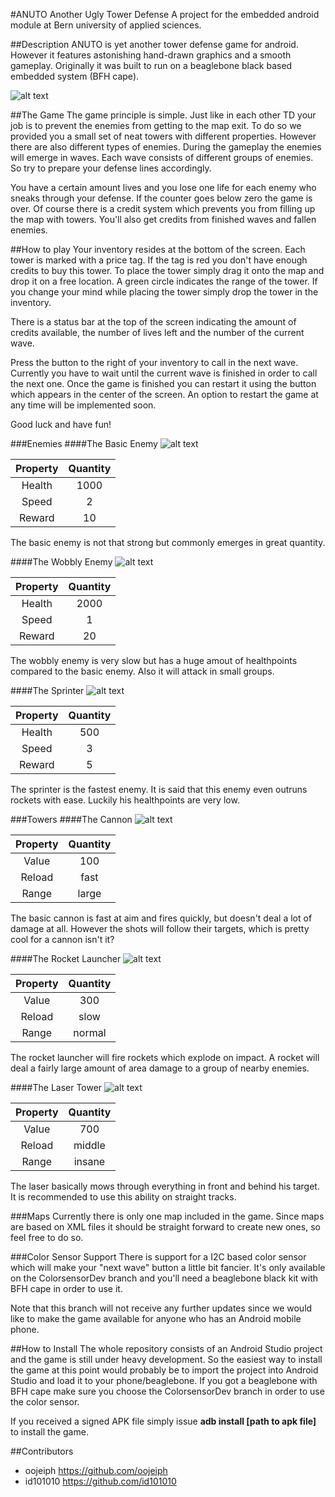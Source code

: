 #ANUTO Another Ugly Tower Defense
A project for the embedded android module at Bern university of applied sciences.

##Description
ANUTO is yet another tower defense game for android. However it features astonishing hand-drawn graphics and a smooth gameplay. Originally it was built to run on a beaglebone black based embedded system (BFH cape).

![alt text](https://raw.githubusercontent.com/oojeiph/android-anuto/master/images/screen1.png "Overview")

##The Game
The game principle is simple. Just like in each other TD your job is to prevent the enemies from getting to the map exit. To do so we provided you a small set of neat towers with different properties. However there are also different types of enemies. During the gameplay the enemies will emerge in waves. Each wave consists of different groups of enemies. So try to prepare your defense lines accordingly.

You have a certain amount lives and you lose one life for each enemy who sneaks through your defense. If the counter goes below zero the game is over. Of course there is a credit system which prevents you from filling up the map with towers. You'll also get credits from finished waves and fallen enemies.

##How to play
Your inventory resides at the bottom of the screen. Each tower is marked with a price tag. If the tag is red you don't have enough credits to buy this tower. To place the tower simply drag it onto the map and drop it on a free location. A green circle indicates the range of the tower. If you change your mind while placing the tower simply drop the tower in the inventory.

There is a status bar at the top of the screen indicating the amount of credits available, the number of lives left and the number of the current wave.

Press the button to the right of your inventory to call in the next wave. Currently you have to wait until the current wave is finished in order to call the next one. Once the game is finished you can restart it using the button which appears in the center of the screen. An option to restart the game at any time will be implemented soon.

Good luck and have fun!

###Enemies
####The Basic Enemy
![alt text](https://raw.githubusercontent.com/oojeiph/android-anuto/master/images/basic_enemy.png "basic enemy")

| Property | Quantity |
|:--------:|:--------:|
| Health   | 1000     |
| Speed    | 2        |
| Reward   | 10       |

The basic enemy is not that strong but commonly emerges in great quantity.

####The Wobbly Enemy
![alt text](https://raw.githubusercontent.com/oojeiph/android-anuto/master/images/blob_enemy.png "blob enemy")

| Property | Quantity |
|:--------:|:--------:|
| Health   | 2000     |
| Speed    | 1        |
| Reward   | 20       |

The wobbly enemy is very slow but has a huge amout of healthpoints compared to the basic enemy. Also it will attack in small groups.

####The Sprinter
![alt text](https://raw.githubusercontent.com/oojeiph/android-anuto/master/images/sprinter_enemy.png "sprinter enemy")

| Property | Quantity |
|:--------:|:--------:|
| Health   | 500      |
| Speed    | 3        |
| Reward   | 5        |

The sprinter is the fastest enemy. It is said that this enemy even outruns rockets with ease. Luckily his healthpoints are very low.

###Towers
####The Cannon
![alt text](https://raw.githubusercontent.com/oojeiph/android-anuto/master/images/basic_tower.png "cannon")

| Property | Quantity |
|:--------:|:--------:|
| Value    | 100      |
| Reload   | fast     |
| Range    | large    |

The basic cannon is fast at aim and fires quickly, but doesn't deal a lot of damage at all. However the shots will follow their targets, which is pretty cool for a cannon isn't it?

####The Rocket Launcher
![alt text](https://raw.githubusercontent.com/oojeiph/android-anuto/master/images/rocket_tower.png "rocket launcher")

| Property | Quantity |
|:--------:|:--------:|
| Value    | 300      |
| Reload   | slow     |
| Range    | normal   |

The rocket launcher will fire rockets which explode on impact. A rocket will deal a fairly large amount of area damage to a group of nearby enemies.

####The Laser Tower
![alt text](https://raw.githubusercontent.com/oojeiph/android-anuto/master/images/laser_tower.png "laser tower")

| Property | Quantity |
|:--------:|:--------:|
| Value    | 700      |
| Reload   | middle   |
| Range    | insane   |

The laser basically mows through everything in front and behind his target. It is recommended to use this ability on straight tracks.

###Maps
Currently there is only one map included in the game. Since maps are based on XML files it should be straight forward to create new ones, so feel free to do so.

###Color Sensor Support
There is support for a I2C based color sensor which will make your "next wave" button a little bit fancier. It's only available on the ColorsensorDev branch and you'll need a beaglebone black kit with BFH cape in order to use it.

Note that this branch will not receive any further updates since we would like to make the game available for anyone who has an Android mobile phone.

##How to Install
The whole repository consists of an Android Studio project and the game is still under heavy development. So the easiest way to install the game at this point would probably be to import the project into Android Studio and load it to your phone/beaglebone. If you got a beaglebone with BFH cape make sure you choose the ColorsensorDev branch in order to use the color sensor.

If you received a signed APK file simply issue **adb install [path to apk file]** to install the game.

##Contributors
- oojeiph   https://github.com/oojeiph
- id101010  https://github.com/id101010
